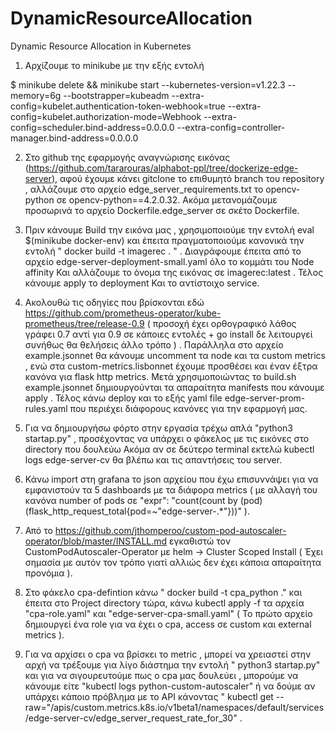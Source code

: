 # DynamicResourceAllocation
Dynamic Resource Allocation in Kubernetes

1) Αρχίζουμε το minikube με την εξής εντολή 

$ minikube delete && minikube start --kubernetes-version=v1.22.3 --memory=6g --bootstrapper=kubeadm --extra-config=kubelet.authentication-token-webhook=true --extra-config=kubelet.authorization-mode=Webhook --extra-config=scheduler.bind-address=0.0.0.0 --extra-config=controller-manager.bind-address=0.0.0.0

2) Στο github της εφαρμογής αναγνώρισης εικόνας (https://github.com/tararouras/alphabot-ppl/tree/dockerize-edge-server),  αφού έχουμε κάνει gitclone το επιθυμητό branch του repository , αλλάζουμε στο αρχείο edge_server_requirements.txt το opencv-python σε opencv-python==4.2.0.32. Ακόμα μετανομάζουμε προσωρινά το αρχείο Dockerfile.edge_server σε σκέτο Dockerfile.

3) Πριν κάνουμε Build την εικόνα μας , χρησιμοποιούμε την εντολή eval $(minikube docker-env) και έπειτα πραγματοποιούμε κανονικά την εντολή " docker build -t imagerec . " . Διαγράφουμε έπειτα από το αρχείο edge-server-deployment-small.yaml όλο το κομμάτι του Node affinity Και αλλάζουμε το όνομα της εικόνας σε imagerec:latest . Τέλος κάνουμε apply το deployment Και το αντίστοιχο service.

4) Ακολουθώ τις οδηγίες που βρίσκονται εδώ https://github.com/prometheus-operator/kube-prometheus/tree/release-0.9 ( προσοχή έχει ορθογραφικό λάθος γράφει 0.7 αντί για 0.9 σε κάποιες εντολές + go install δε λειτουργεί συνήθως θα θελήσεις άλλο τρόπο ) . Παράλληλα στο αρχείο example.jsonnet θα κάνουμε uncomment τα node και τα custom metrics , ενώ στα custom-metrics.lisbonnet έχουμε προσθέσει και έναν έξτρα κανόνα για flask http metrics. Μετά χρησιμοποιώντας το build.sh example.jsonnet δημιουργούνται τα απαραίτητα manifests που κάνουμε apply . Τέλος κάνω deploy και το εξής yaml file edge-server-prom-rules.yaml που περιέχει διάφορους κανόνες για την εφαρμογή μας. 

5) Για να δημιουργήσω φόρτο στην εργασία τρέχω απλά "python3 startap.py" , προσέχοντας να υπάρχει ο φάκελος με τις εικόνες στο directory που δουλεύω Ακόμα αν σε δεύτερο terminal εκτελώ kubectl logs edge-server-cv θα βλέπω και τις απαντήσεις του server. 

6) Κάνω import στη grafana το json αρχείου που έχω επισυννάψει για να εμφανιστούν τα 5 dashboards με τα διάφορα metrics ( με αλλαγή του κανόνα number of pods σε "expr": "count(count by (pod) (flask_http_request_total{pod=~\"edge-server-.*\"}))" ). 

7) Από το https://github.com/jthomperoo/custom-pod-autoscaler-operator/blob/master/INSTALL.md εγκαθιστώ τον CustomPodAutoscaler-Operator με helm -> Cluster Scoped Install ( Έχει σημασία με αυτόν τον τρόπο γιατί αλλιώς δεν έχει κάποια απαραίτητα προνόμια ).

8) Στο φάκελο cpa-defintion κάνω " docker build -t cpa_python ." και έπειτα στο Project directory τώρα, κάνω kubectl apply -f τα αρχεία "cpa-role.yaml" και "edge-server-cpa-small.yaml" ( Το πρώτο αρχείο δημιουργεί ένα role για να έχει ο cpa, access σε custom και external metrics ). 

9) Για να αρχίσει ο cpa να βρίσκει το metric , μπορεί να χρειαστεί στην αρχή να τρέξουμε για λίγο διάστημα την εντολή " python3 startap.py" και για να σιγουρευτούμε πως ο cpa μας δουλεύει , μπορούμε να κάνουμε είτε "kubectl logs python-custom-autoscaler" ή να δούμε αν υπάρχει κάποιο πρόβλημα με το API κάνοντας " kubectl get --raw="/apis/custom.metrics.k8s.io/v1beta1/namespaces/default/services/edge-server-cv/edge_server_request_rate_for_30" .



